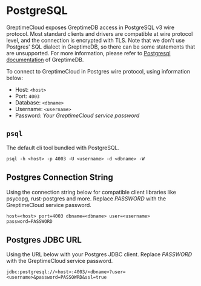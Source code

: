 # PostgreSQL

GreptimeCloud exposes GreptimeDB access in PostgreSQL v3 wire protocol. Most
standard clients and drivers are compatible at wire protocol level, and the connection is encrypted with TLS.
Note that we don't use Postgres' SQL dialect in GreptimeDB, so there can be some statements
that are unsupported.
For more information, please refer to [Postgresql documentation](https://docs.greptime.com/user-guide/clients/postgresql) of GreptimeDB.

To connect to GreptimeCloud in Postgres wire protocol, using information below:

- Host: `<host>`
- Port: `4003`
- Database: `<dbname>`
- Username: `<username>`
- Password: *Your GreptimeCloud service password*

## `psql`

The default cli tool bundled with PostgreSQL.

```
psql -h <host> -p 4003 -U <username> -d <dbname> -W
```

## Postgres Connection String

Using the connection string below for compatible client libraries like psycopg,
rust-postgres and more. Replace *PASSWORD* with the GreptimeCloud service
password.

```
host=<host> port=4003 dbname=<dbname> user=<username> password=PASSWORD
```

## Postgres JDBC URL

Using the URL below with your Postgres JDBC client. Replace *PASSWORD* with the
GreptimeCloud service password.

```
jdbc:postgresql://<host>:4003/<dbname>?user=<username>&password=PASSOWRD&ssl=true
```

